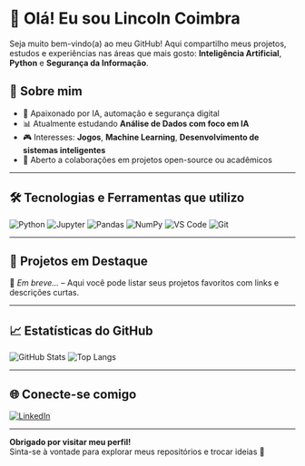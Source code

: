 # 👋 Olá! Eu sou Lincoln Coimbra

Seja muito bem-vindo(a) ao meu GitHub! Aqui compartilho meus projetos, estudos e experiências nas áreas que mais gosto: **Inteligência Artificial**, **Python** e **Segurança da Informação**.

## 🚀 Sobre mim

- 🧠 Apaixonado por IA, automação e segurança digital
- 📊 Atualmente estudando **Análise de Dados com foco em IA**
- 🎮 Interesses: **Jogos**, **Machine Learning**, **Desenvolvimento de sistemas inteligentes**
- 🤝 Aberto a colaborações em projetos open-source ou acadêmicos

---

## 🛠️ Tecnologias e Ferramentas que utilizo

![Python](https://img.shields.io/badge/Python-3776AB?style=flat&logo=python&logoColor=white)
![Jupyter](https://img.shields.io/badge/Jupyter-F37626?style=flat&logo=jupyter&logoColor=white)
![Pandas](https://img.shields.io/badge/Pandas-150458?style=flat&logo=pandas&logoColor=white)
![NumPy](https://img.shields.io/badge/NumPy-013243?style=flat&logo=numpy&logoColor=white)
![VS Code](https://img.shields.io/badge/VS%20Code-007ACC?style=flat&logo=visual-studio-code&logoColor=white)
![Git](https://img.shields.io/badge/Git-F05032?style=flat&logo=git&logoColor=white)

---

## 📂 Projetos em Destaque

🔸 *Em breve...* – Aqui você pode listar seus projetos favoritos com links e descrições curtas.

---

## 📈 Estatísticas do GitHub

![GitHub Stats](https://github-readme-stats.vercel.app/api?username=lincolncoimbra&show_icons=true&theme=tokyonight)
![Top Langs](https://github-readme-stats.vercel.app/api/top-langs/?username=lincolncoimbra&layout=compact&theme=tokyonight)

---

## 🌐 Conecte-se comigo

[![LinkedIn](https://img.shields.io/badge/-LinkedIn-blue?style=flat&logo=linkedin&logoColor=white)](https://linkedin.com/in/lincoln-coimbra-coelho-58038a23a)

---

**Obrigado por visitar meu perfil!**  
Sinta-se à vontade para explorar meus repositórios e trocar ideias 🚀
